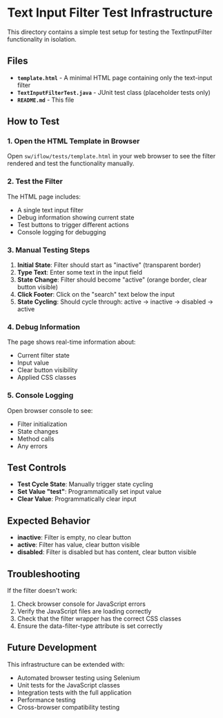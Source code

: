 # Text Input Filter Test Infrastructure

This directory contains a simple test setup for testing the TextInputFilter functionality in isolation.

## Files

- **`template.html`** - A minimal HTML page containing only the text-input filter
- **`TextInputFilterTest.java`** - JUnit test class (placeholder tests only)
- **`README.md`** - This file

## How to Test

### 1. Open the HTML Template in Browser

Open `sw/iflow/tests/template.html` in your web browser to see the filter rendered and test the functionality manually.

### 2. Test the Filter

The HTML page includes:
- A single text input filter
- Debug information showing current state
- Test buttons to trigger different actions
- Console logging for debugging

### 3. Manual Testing Steps

1. **Initial State**: Filter should start as "inactive" (transparent border)
2. **Type Text**: Enter some text in the input field
3. **State Change**: Filter should become "active" (orange border, clear button visible)
4. **Click Footer**: Click on the "search" text below the input
5. **State Cycling**: Should cycle through: active → inactive → disabled → active

### 4. Debug Information

The page shows real-time information about:
- Current filter state
- Input value
- Clear button visibility
- Applied CSS classes

### 5. Console Logging

Open browser console to see:
- Filter initialization
- State changes
- Method calls
- Any errors

## Test Controls

- **Test Cycle State**: Manually trigger state cycling
- **Set Value "test"**: Programmatically set input value
- **Clear Value**: Programmatically clear input

## Expected Behavior

- **inactive**: Filter is empty, no clear button
- **active**: Filter has value, clear button visible
- **disabled**: Filter is disabled but has content, clear button visible

## Troubleshooting

If the filter doesn't work:
1. Check browser console for JavaScript errors
2. Verify the JavaScript files are loading correctly
3. Check that the filter wrapper has the correct CSS classes
4. Ensure the data-filter-type attribute is set correctly

## Future Development

This infrastructure can be extended with:
- Automated browser testing using Selenium
- Unit tests for the JavaScript classes
- Integration tests with the full application
- Performance testing
- Cross-browser compatibility testing
